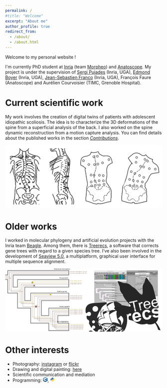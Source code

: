 ```yaml
---
permalink: /
#title: "Welcome"
excerpt: "About me"
author_profile: true
redirect_from: 
  - /about/
  - /about.html
---
```


Welcome to my personal website !


I'm currently PhD student at [Inria](https://www.inria.fr/fr) (team [Morpheo](https://team.inria.fr/morpheo/)) and [Anatoscope](https://www.anatoscope.com/). My project is under the supervision of [Sergi Pujades](http://sergipujades.free.fr/) (Inria, UGA), [Edmond Boyer](http://morpheo.inrialpes.fr/people/Boyer/) (Inria, UGA), [Jean-Sebastien Franco](https://morpheo.inrialpes.fr/~franco/) (Inria, UGA), François Faure (Anatoscope) and Aurélien Courvoisier (TIMC, Grenoble Hospital).

# Current scientific work
My work involves the creation of digital twins of patients with adolescent idiopathic scoliosis. The idea is to characterize the 3D deformations of the spine from a superficial analysis of the back. I also worked on the spine dynamic reconstruction from a motion capture analysis. You can find details about the published works in the section [*Contributions*](/publications/).

![Scoliosis Studies](/images/scoliosis_study_smaller.png)


# Older works
I worked in molecular phylogeny and artificial evolution projects with the Inria team [Beagle](https://team.inria.fr/beagle/). Among them, there is [Treerecs](https://project.inria.fr/treerecs/), a software that corrects gene trees with regard to a given species tree. I’ve also been involved in the development of [Seaview 5.0](http://doua.prabi.fr/software/seaview), a multiplatform, graphical user interface for multiple sequence alignment.

![Beagle Studies](/images/beagle_studies_smaller.png)


# Other interests
- Photography: [instagram](https://www.instagram.com/cometicon.snaps/) or [flickr](https://www.flickr.com/photos/cometicon/)
- Drawing and digital painting: [here](https://www.instagram.com/cometicon.draws/)
- Scientific communication and mediation
- Programming: <img src="/images/logo_cpp.png" width="15" height="15">, <img src="/images/logo_python.png" width="15" height="15">

